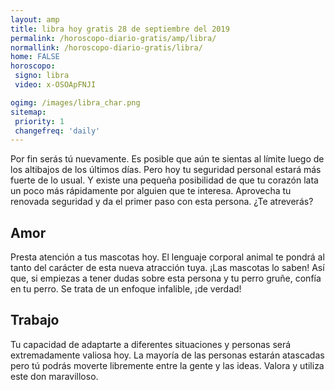 ```yaml
---
layout: amp
title: libra hoy gratis 28 de septiembre del 2019 
permalink: /horoscopo-diario-gratis/amp/libra/
normallink: /horoscopo-diario-gratis/libra/
home: FALSE
horoscopo:
 signo: libra
 video: x-OSOApFNJI

ogimg: /images/libra_char.png
sitemap:
 priority: 1
 changefreq: 'daily'
---
```



Por fin serás tú nuevamente. Es posible que aún te sientas al límite luego de los altibajos de los últimos días. Pero hoy tu seguridad personal estará más fuerte de lo usual. Y existe una pequeña posibilidad de que tu corazón lata un poco más rápidamente por alguien que te interesa. Aprovecha tu renovada seguridad y da el primer paso con esta persona. ¿Te atreverás?

## Amor

Presta atención a tus mascotas hoy. El lenguaje corporal animal te pondrá al tanto del carácter de esta nueva atracción tuya. ¡Las mascotas lo saben! Así que, si empiezas a tener dudas sobre esta persona y tu perro gruñe, confía en tu perro. Se trata de un enfoque infalible, ¡de verdad!

## Trabajo

Tu capacidad de adaptarte a diferentes situaciones y personas será extremadamente valiosa hoy. La mayoría de las personas estarán atascadas pero tú podrás moverte libremente entre la gente y las ideas. Valora y utiliza este don maravilloso.